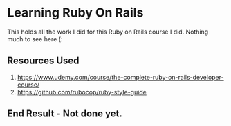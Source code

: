 # Learning Ruby On Rails

This holds all the work I did for this Ruby on Rails course I did. Nothing much to see here (:

## Resources Used

1. https://www.udemy.com/course/the-complete-ruby-on-rails-developer-course/
2. https://github.com/rubocop/ruby-style-guide

## End Result - Not done yet.
